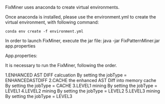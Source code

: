 FixMiner uses anaconda to create virtual environments.

Once anaconda is installed, please use the environment.yml to create the virtual environment, with following command:

    conda env create -f environment.yml
    
In order to launch FixMiner, execute the jar file:
    java -jar FixPatternMiner.jar app.properties
    
    
App.properties:

It is necessary to run the FixMiner, following the order.

  1.ENHANCED AST DIFF calcuation
    By setting the jobType = ENHANCEDASTDIFF
  2.CACHE the enhanced AST Diff into memory cache
    By setting the jobType = CACHE
  3.LEVEL1 mining
    By setting the jobType = LEVEL1
  4.LEVEL2 mining
    By setting the jobType = LEVEL2
  5.LEVEL3 mining
    By setting the jobType = LEVEL3
    

